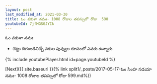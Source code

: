 ```yaml
---
layout: post
last_modified_at: 2021-03-30
title: ఓం వకుళా నమః- 1008 రోజుల తపస్సులో రోజు  590
youtubeId: 7jfMGSGJYIk
---
```

 
 
 ఓం వకుళా నమః  
 
 -  చెట్టు దిగుబడినిచ్చే వకుల పువ్వుల రూపంలో ఎవరు ఉన్నారు 
 
  
 
  
 
 
 
 
 
 


{% include youtubePlayer.html id=page.youtubeId %}
 
[Next]({{ site.baseurl }}{% link  split1/_posts/2017-05-17-ఓం సింహ నడయా నమః- 1008 రోజుల తపస్సులో రోజు  599.md%})
 
